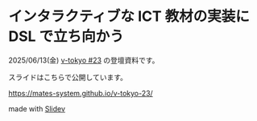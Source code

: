 # インタラクティブな ICT 教材の実装に DSL で立ち向かう

2025/06/13(金) [v-tokyo #23](https://vuejs-meetup.connpass.com/event/355473/) の登壇資料です。

スライドはこちらで公開しています。

https://mates-system.github.io/v-tokyo-23/

made with [Slidev](https://sli.dev/)

